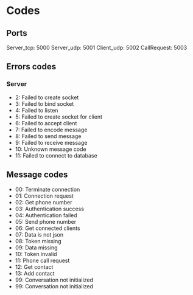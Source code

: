 # Codes

## Ports

Server_tcp: 5000
Server_udp: 5001
Client_udp: 5002
CallRequest: 5003

## Errors codes

### Server

- 2: Failed to create socket
- 3: Failed to bind socket
- 4: Failed to listen
- 5: Failed to create socket for client
- 6: Failed to accept client
- 7: Failed to encode message
- 8: Failed to send message
- 9: Failed to receive message
- 10: Unknown message code
- 11: Failed to connect to database

## Message codes

- 00: Terminate connection
- 01: Connection request
- 02: Get phone number
- 03: Authentication success
- 04: Authentication failed
- 05: Send phone number
- 06: Get connected clients
- 07: Data is not json
- 08: Token missing
- 09: Data missing
- 10: Token invalid
- 11: Phone call request
- 12: Get contact
- 13: Add contact
- 99: Conversation not initialized
- 99: Conversation not initialized
